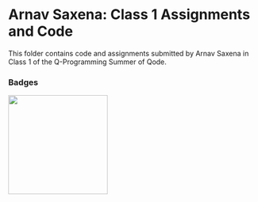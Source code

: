 # Arnav Saxena: Class 1 Assignments and Code
This folder contains code and assignments submitted by Arnav Saxena in Class 1 of the Q-Programming Summer of Qode.
### Badges
<img src="/badges/attendance.png" width="200px" height="200px">